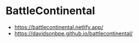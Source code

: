 # BattleContinental
* https://battlecontinental.netlify.app/
* https://davidsonbpe.github.io/battlecontinental/

